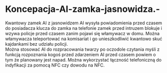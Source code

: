 # Koncepacja-AI-zamka-jasnowidza.-
Kwantowy zamek AI z jasnowidzem AI wysyła powiadomienia przed czasem do posiadacza klucza do zamka na telefonie zamek przed intruzem blokuje i wzywa policje przed czasem zanim pojawi się włamywacz w domu. Można włamywacza teleportować na komisariat i go unieszkodliwić kwantowo skuć kajdankami bez udziału policji.  
Można stosować AI do rozpracowania twarzy po oczodole czytania myśli z funkcją rozpoznania kogoś przed zdarzeniem AI przed czasem powiem o tym że planowany jest napad.
Można wykorzystać łączność telefoniczną do indyfikacji za pomocą NFC czy dowodu na NFC.
